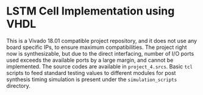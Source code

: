 # LSTM Cell Implementation using VHDL
This is a Vivado 18.01 compatible project repository, and it does not use any board specific IPs, to ensure maximum compatibilities.
The project right now is synthesizable, but due to the direct interfacing, number of I/O ports used exceeds the available ports by a large margin, and cannot be implemented.
The source codes are available in `project_4.srcs`.
Basic `tcl` scripts to feed standard testing values to different modules for post synthesis timing simulation is present under the `simulation_scripts` directory.
